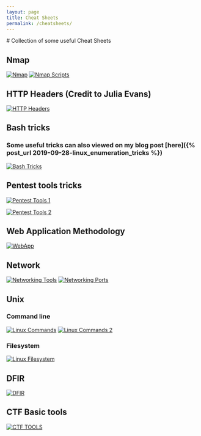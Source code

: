 ```yaml
---
layout: page
title: Cheat Sheets
permalink: /cheatsheets/
---
```


<div class="cheat-sheets" markdown="1">
# Collection of some useful Cheat Sheets
	
## Nmap

[![Nmap](/images/cheat-sheets/nmap.png)](/images/cheat-sheets/nmap.png)
[![Nmap Scripts](/images/cheat-sheets/nmap_scripts.png)](/images/cheat-sheets/nmap_scripts.png)

## HTTP Headers (Credit to Julia Evans)

[![HTTP Headers](/images/cheat-sheets/headers.jpg)](/images/cheat-sheets/headers.jpg)

## Bash tricks

### Some useful tricks can also viewed on my blog post [here]({% post_url 2019-09-28-linux_enumeration_tricks %})

[![Bash Tricks](/images/cheat-sheets/tricks.jpg)](/images/cheat-sheets/tricks.jpg)

## Pentest tools tricks

[![Pentest Tools 1](/images/cheat-sheets/pentest_tools1.jpg)](/images/cheat-sheets/pentest_tools1.jpg)

[![Pentest Tools 2](/images/cheat-sheets/pentest_tools2.jpg)](/images/cheat-sheets/pentest_tools2.jpg)

## Web Application Methodology

[![WebApp](/images/cheat-sheets/webapp_methodology.jpg)](/images/cheat-sheets/webapp_methodology.jpg)

## Network
[![Networking Tools](/images/cheat-sheets/networking_tools.jpg)](/images/cheat-sheets/networking_tools.jpg)
[![Networking Ports](/images/cheat-sheets/common_ports.jpg)](/images/cheat-sheets/common_ports.jpg)

## Unix
### Command line
[![Linux Commands](/images/cheat-sheets/linux_commands.jpg)](/images/cheat-sheets/linux_commands.jpg)
[![Linux Commands 2](/images/cheat-sheets/linux_commands2.jpg)](/images/cheat-sheets/linux_commands2.jpg)
### Filesystem
[![Linux Filesystem](/images/cheat-sheets/linux_filesystem.jpg)](/images/cheat-sheets/linux_filesystem.jpg)

## DFIR
[![DFIR](/images/cheat-sheets/incident_response.jpg)](/images/cheat-sheets/incident_response.jpg)

## CTF Basic tools
[![CTF TOOLS](/images/cheat-sheets/ctf_tools.jpg)](/images/cheat-sheets/ctf_tools.jpg)
</div>